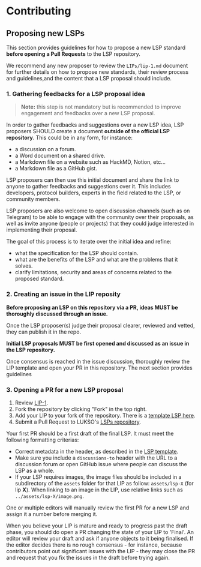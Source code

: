 # Contributing

## Proposing new LSPs

This section provides guidelines for how to propose a new LSP standard **before opening a Pull Requests** to the LSP repository.

We recommend any new proposer to review the `LIPs/lip-1.md` document for further details on how to propose new standards, their review process and guidelines,and the content that a LSP proposal should include.

### 1. Gathering feedbacks for a LSP proposal idea

> **Note:** this step is not mandatory but is recommended to improve engagement and feedbacks over a new LSP proposal.

In order to gather feedbacks and suggestions over a new LSP idea, LSP proposers SHOULD create a document **outside of the official LSP repository**. This could be in any form, for instance:

- a discussion on a forum.
- a Word document on a shared drive.
- a Markdown file on a website such as HackMD, Notion, etc...
- a Markdown file as a GitHub gist.

LSP proposers can then use this initial document and share the link to anyone to gather feedbacks and suggestions over it. This includes developers, protocol builders, experts in the field related to the LSP, or community members.

LSP proposers are also welcome to open discussion channels (such as on Telegram) to be able to engage with the community over their proposals, as well as invite anyone (people or projects) that they could judge interested in implementing their proposal.

The goal of this process is to iterate over the initial idea and refine:

- what the specification for the LSP should contain.
- what are the benefits of the LSP and what are the problems that it solves.
- clarify limitations, security and areas of concerns related to the proposed standard.

### 2. Creating an issue in the LIP reposity

**Before proposing an LSP on this repository via a PR, ideas MUST be thoroughly discussed through an issue.**

Once the LSP proposer(s) judge their proposal clearer, reviewed and vetted, they can publish it in the repo.

**Initial LSP proposals MUST be first opened and discussed as an issue in the LSP repository.**

Once consensus is reached in the issue discussion, thoroughly review the LIP template and open your PR in this repository. The next section provides guidelines

### 3. Opening a PR for a new LSP proposal

1.  Review [LIP-1](LIPs/lip-1.md).
2.  Fork the repository by clicking "Fork" in the top right.
3.  Add your LIP to your fork of the repository. There is a [template LSP here](lsp-X.md).
4.  Submit a Pull Request to LUKSO's [LSPs repository](https://github.com/lukso-network/LIPs).

Your first PR should be a first draft of the final LSP. It must meet the following formatting criterias:

- Correct metadata in the header, as described in the [LSP template](lsp-x.md).
- Make sure you include a `discussions-to` header with the URL to a discussion forum or open GitHub issue where people can discuss the LSP as a whole.
- If your LSP requires images, the image files should be included in a subdirectory of the `assets` folder for that LIP as follow: `assets/lsp-X` (for lip **X**). When linking to an image in the LIP, use relative links such as `../assets/lsp-X/image.png`.

One or multiple editors will manually review the first PR for a new LSP and assign it a number before merging it.

When you believe your LIP is mature and ready to progress past the draft phase, you should do open a PR changing the state of your LIP to 'Final'. An editor will review your draft and ask if anyone objects to it being finalised. If the editor decides there is no rough consensus - for instance, because contributors point out significant issues with the LIP - they may close the PR and request that you fix the issues in the draft before trying again.
